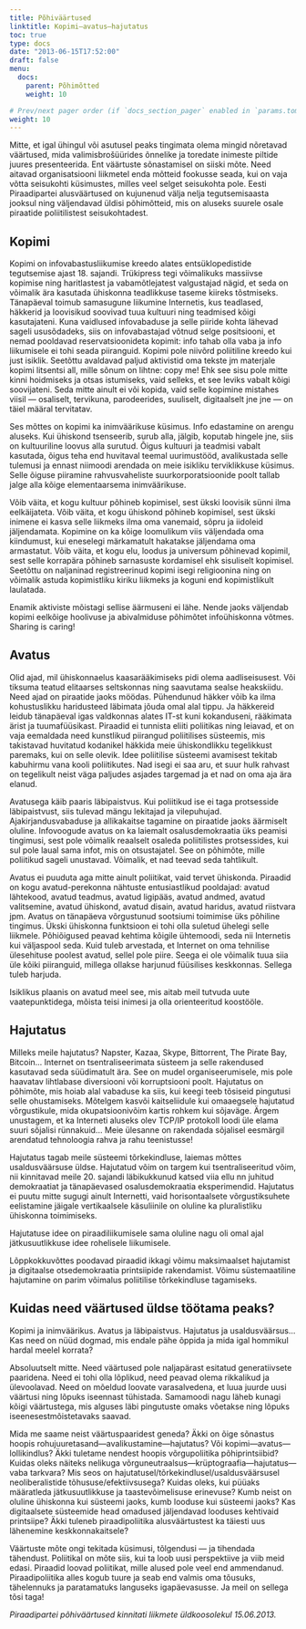 ```yaml
---
title: Põhiväärtused
linktitle: Kopimi—avatus—hajutatus
toc: true
type: docs
date: "2013-06-15T17:52:00"
draft: false
menu:
  docs:
    parent: Põhimõtted
    weight: 10

# Prev/next pager order (if `docs_section_pager` enabled in `params.toml`)
weight: 10
---
```


Mitte, et igal ühingul või asutusel peaks tingimata olema mingid nõretavad väärtused, mida valimisbrošüürides õnnelike ja toredate inimeste piltide juures presenteerida. Ent väärtuste sõnastamisel on siiski mõte. Need aitavad organisatsiooni liikmetel enda mõtteid fookusse seada, kui on vaja võtta seisukohti küsimustes, milles veel selget seisukohta pole. Eesti Piraadipartei alusväärtused on kujunenud välja nelja tegutsemisaasta jooksul ning väljendavad üldisi põhimõtteid, mis on aluseks suurele osale piraatide poliitilistest seisukohtadest.

## Kopimi

Kopimi on infovabastusliikumise kreedo alates entsüklopedistide tegutsemise ajast 18. sajandi. Trükipress tegi võimalikuks massiivse kopimise ning haritlastest ja vabamõtlejatest valgustajad nägid, et seda on võimalik ära kasutada ühiskonna teadlikkuse taseme kiireks tõstmiseks. Tänapäeval toimub samasugune liikumine Internetis, kus teadlased, häkkerid ja loovisikud soovivad tuua kultuuri ning teadmised kõigi kasutajateni. Kuna vaidlused infovabaduse ja selle piiride kohta lähevad sageli ususõdadeks, siis on infovabastajad võtnud selge positsiooni, et nemad pooldavad reservatsioonideta kopimit: info tahab olla vaba ja info liikumisele ei tohi seada piiranguid. Kopimi pole niivõrd poliitiline kreedo kui just isiklik. Seetõttu avaldavad paljud aktivistid oma tekste jm materjale kopimi litsentsi all, mille sõnum on lihtne: copy me! Ehk see sisu pole mitte kinni hoidmiseks ja otsas istumiseks, vaid selleks, et see leviks vabalt kõigi soovijateni. Seda mitte ainult ei või kopida, vaid selle kopimine mistahes viisil — osaliselt, tervikuna, parodeerides, suuliselt, digitaalselt jne jne — on täiel määral tervitatav.

Ses mõttes on kopimi ka inimväärikuse küsimus. Info edastamine on arengu aluseks. Kui ühiskond tsenseerib, surub alla, jälgib, koputab hingele jne, siis on kultuuriline loovus alla surutud. Õigus kultuuri ja teadmisi vabalt kasutada, õigus teha end huvitaval teemal uurimustööd, avalikustada selle tulemusi ja ennast niimoodi arendada on meie isikliku terviklikkuse küsimus. Selle õiguse piiramine rahvusvaheliste suurkorporatsioonide poolt tallab jalge alla kõige elementaarsema inimväärikuse.

Võib väita, et kogu kultuur põhineb kopimisel, sest ükski loovisik sünni ilma eelkäijateta. Võib väita, et kogu ühiskond põhineb kopimisel, sest ükski inimene ei kasva selle liikmeks ilma oma vanemaid, sõpru ja iidoleid jäljendamata. Kopimine on ka kõige loomulikum viis väljendada oma kiindumust, kui eneselegi märkamatult hakatakse jäljendama oma armastatut. Võib väita, et kogu elu, loodus ja universum põhinevad kopimil, sest selle korrapära põhineb sarnasuste kordamisel ehk sisuliselt kopimisel. Seetõttu on naljaninad registreerinud kopimi isegi religioonina ning on võimalik astuda kopimistliku kiriku liikmeks ja koguni end kopimistlikult laulatada.

Enamik aktiviste mõistagi sellise äärmuseni ei lähe. Nende jaoks väljendab kopimi eelkõige hoolivuse ja abivalmiduse põhimõtet infoühiskonna võtmes. Sharing is caring!

## Avatus

Olid ajad, mil ühiskonnaelus kaasarääkimiseks pidi olema aadliseisusest. Või tiksuma teatud elitaarses seltskonnas ning saavutama sealse heakskiidu. Need ajad on piraatide jaoks möödas. Pühendunud häkker võib ka ilma kohustuslikku haridusteed läbimata jõuda omal alal tippu. Ja häkkereid leidub tänapäeval igas valdkonnas alates IT-st kuni kokanduseni, rääkimata ärist ja tuumafüüsikast. Piraadid ei tunnista eliiti poliitikas ning leiavad, et on vaja eemaldada need kunstlikud piirangud poliitilises süsteemis, mis takistavad huvitatud kodanikel häkkida meie ühiskondlikku tegelikkust paremaks, kui on selle olevik. Idee poliitilise süsteemi avamisest tekitab kabuhirmu vana kooli poliitikutes. Nad isegi ei saa aru, et suur hulk rahvast on tegelikult neist väga paljudes asjades targemad ja et nad on oma aja ära elanud.

Avatusega käib paaris läbipaistvus. Kui poliitikud ise ei taga protsesside läbipaistvust, siis tulevad mängu lekitajad ja vilepuhujad. Ajakirjandusvabaduse ja allikakaitse tagamine on piraatide jaoks äärmiselt oluline. Infovoogude avatus on ka laiemalt osalusdemokraatia üks peamisi tingimusi, sest pole võimalik reaalselt osaleda poliitilistes protsessides, kui sul pole laual sama infot, mis on otsustajatel. See on põhimõte, mille poliitikud sageli unustavad. Võimalik, et nad teevad seda tahtlikult.

Avatus ei puuduta aga mitte ainult poliitikat, vaid tervet ühiskonda. Piraadid on kogu avatud-perekonna nähtuste entusiastlikud pooldajad: avatud lähtekood, avatud teadmus, avatud ligipääs, avatud andmed, avatud valitsemine, avatud ühiskond, avatud disain, avatud haridus, avatud riistvara jpm. Avatus on tänapäeva võrgustunud sootsiumi toimimise üks põhiline tingimus. Ükski ühiskonna funktsioon ei tohi olla suletud ühelegi selle liikmele. Põhiõigused peavad kehtima kõigile ühtemoodi, seda nii Internetis kui väljaspool seda. Kuid tuleb arvestada, et Internet on oma tehnilise ülesehituse poolest avatud, sellel pole piire. Seega ei ole võimalik tuua siia üle kõiki piiranguid, millega ollakse harjunud füüsilises keskkonnas. Sellega tuleb harjuda.

Isiklikus plaanis on avatud meel see, mis aitab meil tutvuda uute vaatepunktidega, mõista teisi inimesi ja olla orienteeritud koostööle.

## Hajutatus

Milleks meile hajutatus? Napster, Kazaa, Skype, Bittorrent, The Pirate Bay, Bitcoin... Internet on tsentraliseerimata süsteem ja selle rakendused kasutavad seda süüdimatult ära. See on mudel organiseerumisele, mis pole haavatav lihtlabase diversiooni või korruptsiooni poolt. Hajutatus on põhimõte, mis hoiab alal vabaduse ka siis, kui keegi teeb tõsiseid pingutusi selle ohustamiseks. Mõtelgem kasvõi kaitseliidule kui omaaegsele hajutatud võrgustikule, mida okupatsioonivõim kartis rohkem kui sõjaväge. Ärgem unustagem, et ka Interneti aluseks olev TCP/IP protokoll loodi üle elama suuri sõjalisi rünnakuid... Meie ülesanne on rakendada sõjalisel eesmärgil arendatud tehnoloogia rahva ja rahu teenistusse!

Hajutatus tagab meile süsteemi tõrkekindluse, laiemas mõttes usaldusväärsuse üldse. Hajutatud võim on targem kui tsentraliseeritud võim, nii kinnitavad meile 20. sajandi läbikukkunud katsed viia ellu nn juhitud demokraatiat ja tänapäevased osalusdemokraatia eksperimendid. Hajutatus ei puutu mitte sugugi ainult Internetti, vaid horisontaalsete võrgustiksuhete eelistamine jäigale vertikaalsele käsuliinile on oluline ka pluralistliku ühiskonna toimimiseks.

Hajutatuse idee on piraadiliikumisele sama oluline nagu oli omal ajal jätkusuutlikkuse idee rohelisele liikumisele.

Lõppkokkuvõttes poodavad piraadid ikkagi võimu maksimaalset hajutamist ja digitaalse otsedemokraatia printsiipide rakendamist. Võimu süstemaatiline hajutamine on parim võimalus poliitilise tõrkekindluse tagamiseks.

## Kuidas need väärtused üldse töötama peaks?

Kopimi ja inimväärikus. Avatus ja läbipaistvus. Hajutatus ja usaldusväärsus... Kas need on nüüd dogmad, mis endale pähe õppida ja mida igal hommikul hardal meelel korrata?

Absoluutselt mitte. Need väärtused pole naljapärast esitatud generatiivsete paaridena. Need ei tohi olla lõplikud, need peavad olema rikkalikud ja ülevoolavad. Need on mõeldud loovate varasalvedena, et luua juurde uusi väärtusi ning lõpuks iseennast tühistada. Samamoodi nagu läheb kunagi kõigi väärtustega, mis alguses läbi pingutuste omaks võetakse ning lõpuks iseenesestmõistetavaks saavad.

Mida me saame neist väärtuspaaridest geneda? Äkki on õige sõnastus hoopis rohujuuretasand—avalikustamine—hajutatus? Või kopimi—avatus—lollikindlus? Äkki tuletame nendest hoopis võrgupoliitika põhiprintsiibid? Kuidas oleks näiteks nelikuga võrguneutraalsus—krüptograafia—hajutatus—vaba tarkvara? Mis seos on hajutatusel/tõrkekindlusel/usaldusväärsusel neoliberalistide tõhususe/efektiivsusega? Kuidas oleks, kui püüaks määratleda jätkusuutlikkuse ja taastevõimelisuse erinevuse? Kumb neist on oluline ühiskonna kui süsteemi jaoks, kumb looduse kui süsteemi jaoks? Kas digitaalsete süsteemide head omadused jäljendavad looduses kehtivaid printsiipe? Äkki tuleneb piraadipoliitika alusväärtustest ka täiesti uus lähenemine keskkonnakaitsele?

Väärtuste mõte ongi tekitada küsimusi, tõlgendusi — ja tihendada tähendust. Poliitikal on mõte siis, kui ta loob uusi perspektiive ja viib meid edasi. Piraadid loovad poliitikat, mille alused pole veel end ammendanud. Piraadipoliitika alles kogub tuure ja seab end valmis oma tõusuks, tähelennuks ja paratamatuks languseks igapäevasusse. Ja meil on sellega tõsi taga!

_Piraadipartei põhiväärtused kinnitati liikmete üldkoosolekul 15.06.2013._
